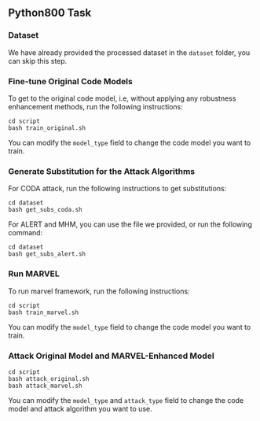 ## Python800 Task

### Dataset

We have already provided the processed dataset in the `dataset` folder, you can skip this step.

### Fine-tune Original Code Models

To get to the original code model, i.e, without applying any robustness enhancement methods, run the following instructions:

```
cd script
bash train_original.sh
```

You can modify the `model_type` field to change the code model you want to train.

### Generate Substitution for the Attack Algorithms

For CODA attack, run the following instructions to get substitutions:

```
cd dataset
bash get_subs_coda.sh

```

For ALERT and MHM, you can use the file we provided, or run the following command:

```
cd dataset
bash get_subs_alert.sh
```

### Run MARVEL

To run marvel framework, run the following instructions:

```
cd script
bash train_marvel.sh
```

You can modify the `model_type` field to change the code model you want to train.

### Attack Original Model and MARVEL-Enhanced Model

```
cd script
bash attack_original.sh
bash attack_marvel.sh
```

You can modify the `model_type` and `attack_type` field to change the code model and attack algorithm you want to use.
